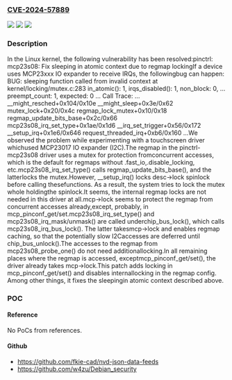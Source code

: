 ### [CVE-2024-57889](https://cve.mitre.org/cgi-bin/cvename.cgi?name=CVE-2024-57889)
![](https://img.shields.io/static/v1?label=Product&message=Linux&color=blue)
![](https://img.shields.io/static/v1?label=Version&message=8f38910ba4f662222157ce07a0d5becc4328c46a%3C%20788d9e9a41b81893d6bb8faa05f045c975278318%20&color=brighgreen)
![](https://img.shields.io/static/v1?label=Vulnerability&message=n%2Fa&color=brighgreen)

### Description

In the Linux kernel, the following vulnerability has been resolved:pinctrl: mcp23s08: Fix sleeping in atomic context due to regmap lockingIf a device uses MCP23xxx IO expander to receive IRQs, the followingbug can happen:  BUG: sleeping function called from invalid context    at kernel/locking/mutex.c:283  in_atomic(): 1, irqs_disabled(): 1, non_block: 0, ...  preempt_count: 1, expected: 0  ...  Call Trace:  ...  __might_resched+0x104/0x10e  __might_sleep+0x3e/0x62  mutex_lock+0x20/0x4c  regmap_lock_mutex+0x10/0x18  regmap_update_bits_base+0x2c/0x66  mcp23s08_irq_set_type+0x1ae/0x1d6  __irq_set_trigger+0x56/0x172  __setup_irq+0x1e6/0x646  request_threaded_irq+0xb6/0x160  ...We observed the problem while experimenting with a touchscreen driver whichused MCP23017 IO expander (I2C).The regmap in the pinctrl-mcp23s08 driver uses a mutex for protection fromconcurrent accesses, which is the default for regmaps without .fast_io,.disable_locking, etc.mcp23s08_irq_set_type() calls regmap_update_bits_base(), and the latterlocks the mutex.However, __setup_irq() locks desc->lock spinlock before calling thesefunctions. As a result, the system tries to lock the mutex whole holdingthe spinlock.It seems, the internal regmap locks are not needed in this driver at all.mcp->lock seems to protect the regmap from concurrent accesses already,except, probably, in mcp_pinconf_get/set.mcp23s08_irq_set_type() and mcp23s08_irq_mask/unmask() are called underchip_bus_lock(), which calls mcp23s08_irq_bus_lock(). The latter takesmcp->lock and enables regmap caching, so that the potentially slow I2Caccesses are deferred until chip_bus_unlock().The accesses to the regmap from mcp23s08_probe_one() do not need additionallocking.In all remaining places where the regmap is accessed, exceptmcp_pinconf_get/set(), the driver already takes mcp->lock.This patch adds locking in mcp_pinconf_get/set() and disables internallocking in the regmap config. Among other things, it fixes the sleepingin atomic context described above.

### POC

#### Reference
No PoCs from references.

#### Github
- https://github.com/fkie-cad/nvd-json-data-feeds
- https://github.com/w4zu/Debian_security

